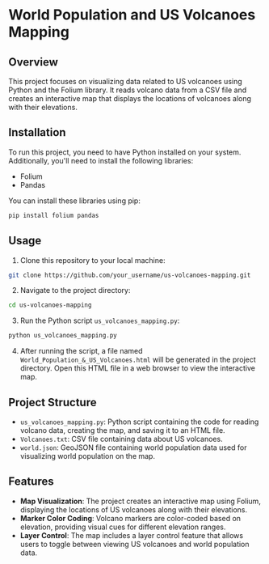 # World Population and US Volcanoes Mapping

## Overview

This project focuses on visualizing data related to US volcanoes using Python and the Folium library. It reads volcano data from a CSV file and creates an interactive map that displays the locations of volcanoes along with their elevations.

## Installation

To run this project, you need to have Python installed on your system. Additionally, you'll need to install the following libraries:

- Folium
- Pandas

You can install these libraries using pip:

```bash
pip install folium pandas
```

## Usage

1. Clone this repository to your local machine:

```bash
git clone https://github.com/your_username/us-volcanoes-mapping.git
```

2. Navigate to the project directory:

```bash
cd us-volcanoes-mapping
```

3. Run the Python script `us_volcanoes_mapping.py`:

```bash
python us_volcanoes_mapping.py
```

4. After running the script, a file named `World_Population_&_US_Volcanoes.html` will be generated in the project directory. Open this HTML file in a web browser to view the interactive map.

## Project Structure

- `us_volcanoes_mapping.py`: Python script containing the code for reading volcano data, creating the map, and saving it to an HTML file.
- `Volcanoes.txt`: CSV file containing data about US volcanoes.
- `world.json`: GeoJSON file containing world population data used for visualizing world population on the map.

## Features

- **Map Visualization**: The project creates an interactive map using Folium, displaying the locations of US volcanoes along with their elevations.
- **Marker Color Coding**: Volcano markers are color-coded based on elevation, providing visual cues for different elevation ranges.
- **Layer Control**: The map includes a layer control feature that allows users to toggle between viewing US volcanoes and world population data.
